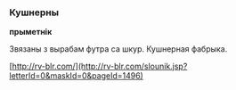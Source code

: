 ### Кушнерны
**прыметнік**

Звязаны з вырабам футра са шкур. Кушнерная фабрыка.

<a rel="author">[http://rv-blr.com/](http://rv-blr.com/slounik.jsp?letterId=0&maskId=0&pageId=1496)</a>
